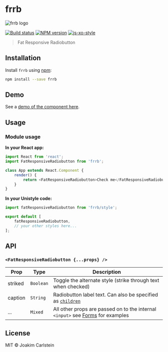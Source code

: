 # frrb

![frrb logo](https://cdn.rawgit.com/joakimbeng/frrb/v0.1.0/media/frrb.png)

[![Build status][travis-image]][travis-url] [![NPM version][npm-image]][npm-url] [![js-xo-style][codestyle-image]][codestyle-url]

> Fat Responsive Radiobutton

## Installation

Install `frrb` using [npm](https://www.npmjs.com/):

```bash
npm install --save frrb
```

## Demo

See a [demo of the component here](https://joakimbeng.github.io/frrb).


## Usage

### Module usage

**In your React app:**

```javascript
import React from 'react';
import FatResponsiveRadiobutton from 'frrb';

class App extends React.Component {
	render() {
		return <FatResponsiveRadiobutton>Check me</FatResponsiveRadiobutton>;
	}
}
```

**In your Unistyle code:**

```javascript
import fatResponsiveRadiobutton from 'frrb/style';

export default [
	fatResponsiveRadiobutton,
	// your other styles here...
];
```

## API

### `<FatResponsiveRadiobutton {...props} />`

| Prop | Type | Description |
|------|------|-------------|
| striked | `Boolean` | Toggle the alternate style (strike through text when checked) |
| caption | `String` | Radiobutton label text. Can also be specified as [`children`](https://facebook.github.io/react/docs/multiple-components.html#children) |
| ... | `Mixed` | All other props are passed on to the internal `<input>` see [Forms](https://facebook.github.io/react/docs/forms.html) for examples |


## License

MIT © Joakim Carlstein

[npm-url]: https://npmjs.org/package/frrb
[npm-image]: https://badge.fury.io/js/frrb.svg
[travis-url]: https://travis-ci.org/joakimbeng/frrb
[travis-image]: https://travis-ci.org/joakimbeng/frrb.svg?branch=master
[codestyle-url]: https://github.com/sindresorhus/xo
[codestyle-image]: https://img.shields.io/badge/code%20style-xo-brightgreen.svg?style=flat
